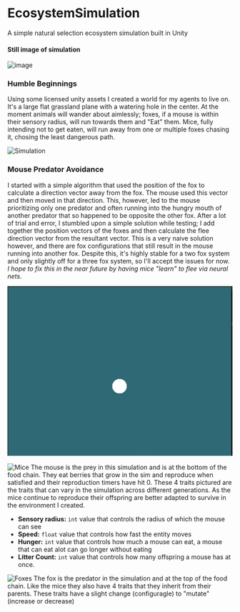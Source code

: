 # EcosystemSimulation
A simple natural selection ecosystem simulation built in Unity

#### Still image of simulation
![image](https://user-images.githubusercontent.com/19479468/193156991-d8dcb9df-1280-4e46-8804-bf21d473c4e2.png)

### Humble Beginnings
Using some licensed unity assets I created a world for my agents to live on. It's a large flat grassland plane with a watering hole in the center. At the moment animals will wander about aimlessly; foxes, if a mouse is within their sensory radius, will run towards them and "Eat" them. Mice, fully intending not to get eaten, will run away from one or multiple foxes chasing it, chosing the least dangerous path.

![Simulation](RunningSimulation.gif)

### Mouse Predator Avoidance
I started with a simple algorithm that used the position of the fox to calculate a direction vector away from the fox. The mouse used this vector and then moved in that direction. This, however, led to the mouse prioritizing only one predator and often running into the hungry mouth of another predator that so happened to be opposite the other fox. After a lot of trial and error, I stumbled upon a simple solution while testing; I add together the position vectors of the foxes and then calculate the flee direction vector from the resultant vector. This is a very naive solution however, and there are fox configurations that still result in the mouse running into another fox. Despite this, it's highly stable for a two fox system and only slightly off for a three fox system, so I'll accept the issues for now. *I hope to fix this in the near future by having mice "learn" to flee via neural nets.*

![Mouse Avoidance](MouseAvoidanceAlgorithm.gif)

![Mice](mouseInfo.gif)
The mouse is the prey in this simulation and is at the bottom of the food chain. They eat berries that grow in the sim and reproduce when satisfied and their reproduction timers have hit 0. These 4 traits pictured are the traits that can vary in the simulation across different generations. As the mice continue to reproduce their offspring are better adapted to survive in the environment I created.

* **Sensory radius:** ```int``` value that controls the radius of which the mouse can see
* **Speed:** ```float``` value that controls how fast the entity moves
* **Hunger:** ```int``` value that controls how much a mouse can eat, a mouse that can eat alot can go longer without eating
* **Litter Count:** ```int``` value that controls how many offspring a mouse has at once.

![Foxes](foxInfo.gif)
The fox is the predator in the simulation and at the top of the food chain. Like the mice they also have 4 traits that they inherit from their parents. These traits have a slight change (configuragle) to "mutate" (increase or decrease) 
